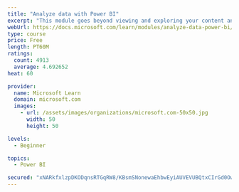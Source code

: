 ```yaml
---
title: "Analyze data with Power BI"
excerpt: "This module goes beyond viewing and exploring your content and explains how to interact with it by working with reports and dashboards to uncover and share new business insights."
webUrl: https://docs.microsoft.com/learn/modules/analyze-data-power-bi/
type: course
price: Free
length: PT60M
ratings:
  count: 4913
  average: 4.692652
heat: 60

provider:
  name: Microsoft Learn
  domain: microsoft.com
  images:
    - url: /assets/images/organizations/microsoft.com-50x50.jpg
      width: 50
      height: 50

levels:
  - Beginner

topics:
  - Power BI

secured: "xNARkfxlzpDKODqnsRTGqRW8/KBsmSNonewaEhbwEyiAUVEVUBQtxCIrGd0OwnUck/BEO61Nq3vBY5ZoL6N950Fy5D0Dfjg6SYemL4Drv8KfLyleIVTPjQugOhcYD0pm2K0bQ3G+jxlyTw3WyECsummUv4dCcWCtzv7xPM3F0VYa81HMKhhLCFx7dhbXRQSrRtSsE81NEJMabMCpopEt4ov+ooB2crNFTJanFf46TmkcBrGl01fdCfUzoiIEZrHFBc5F4RuwIiKisTZxdV35+qmFgCwcQ5ZDUSuX2yQjmPC5BiAmFAYPpLi/DnR0goHex+gTy1gVGEwzSxSTskjKMslVxcXtG3iGcfBa3T8x6c1jLQAhI7F+wMzmD6QUgxHjSEPlF0NWL+FU7dmwq+LvzEjOV8m5a0D4vQEAyBxqKsw=;Ixy2QBcU5kbd9MSfVP0l6A=="
---
```


